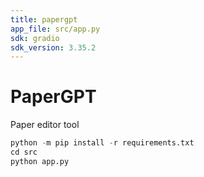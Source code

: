 ```yaml
---
title: papergpt
app_file: src/app.py
sdk: gradio
sdk_version: 3.35.2
---
```

# PaperGPT
Paper editor tool


``` python 3.8
python -m pip install -r requirements.txt
cd src
python app.py
```
